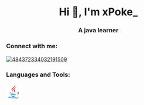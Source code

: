 <h1 align="center">Hi 👋, I'm xPoke_</h1>
<h3 align="center">A java learner</h3>


<h3 align="left">Connect with me:</h3>
<p align="left">
<a href="https://discord.gg/484372334032191509" target="blank"><img align="center" src="https://raw.githubusercontent.com/rahuldkjain/github-profile-readme-generator/master/src/images/icons/Social/discord.svg" alt="484372334032191509" height="30" width="40" /></a>
</p>

<h3 align="left">Languages and Tools:</h3>
<p align="left"> <a href="https://www.java.com" target="_blank" rel="noreferrer"> <img src="https://raw.githubusercontent.com/devicons/devicon/master/icons/java/java-original.svg" alt="java" width="40" height="40"/> </a> </p>
